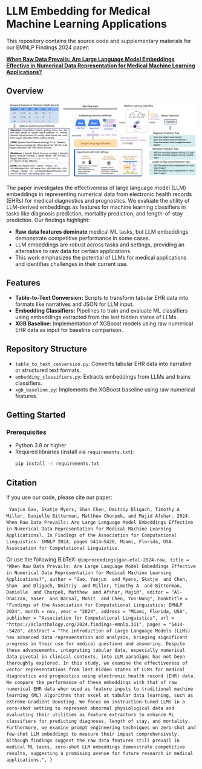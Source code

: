 # LLM Embedding for Medical Machine Learning Applications

This repository contains the source code and supplementary materials for our EMNLP Findings 2024 paper:

**[When Raw Data Prevails: Are Large Language Model Embeddings Effective in Numerical Data Representation for Medical Machine Learning Applications?](https://aclanthology.org/2024.findings-emnlp.311/)**

## Overview

![Introduction to LLM Embedding](when_raw_data_prevails.png)


The paper investigates the effectiveness of large language model (LLM) embeddings in representing numerical data from electronic health records (EHRs) for medical diagnostics and prognostics. We evaluate the utility of LLM-derived embeddings as features for machine learning classifiers in tasks like diagnosis prediction, mortality prediction, and length-of-stay prediction. Our findings highlight:

- **Raw data features dominate** medical ML tasks, but LLM embeddings demonstrate competitive performance in some cases.
- LLM embeddings are robust across tasks and settings, providing an alternative to raw data for certain applications.
- This work emphasizes the potential of LLMs for medical applications and identifies challenges in their current use.

## Features

- **Table-to-Text Conversion:** Scripts to transform tabular EHR data into formats like narratives and JSON for LLM input.
- **Embedding Classifiers:** Pipelines to train and evaluate ML classifiers using embeddings extracted from the last hidden states of LLMs.
- **XGB Baseline:** Implementation of XGBoost models using raw numerical EHR data as input for baseline comparison.

## Repository Structure

- `table_to_text_conversion.py`: Converts tabular EHR data into narrative or structured text formats.
- `embedding_classifiers.py`: Extracts embeddings from LLMs and trains classifiers.
- `xgb_baseline.py`: Implements the XGBoost baseline using raw numerical features.


## Getting Started

### Prerequisites

- Python 3.8 or higher
- Required libraries (install via `requirements.txt`):
  ```bash
  pip install -r requirements.txt

 ## Citation
If you use our code, please cite our paper:

`` Yanjun Gao, Skatje Myers, Shan Chen, Dmitriy Dligach, Timothy A Miller, Danielle Bitterman, Matthew Churpek, and Majid Afshar. 2024. When Raw Data Prevails: Are Large Language Model Embeddings Effective in Numerical Data Representation for Medical Machine Learning Applications?. In Findings of the Association for Computational Linguistics: EMNLP 2024, pages 5414–5428, Miami, Florida, USA. Association for Computational Linguistics.`` 

Or use the following BibTeX:
``
@inproceedings{gao-etal-2024-raw,
    title = "When Raw Data Prevails: Are Large Language Model Embeddings Effective in Numerical Data Representation for Medical Machine Learning Applications?",
    author = "Gao, Yanjun  and
      Myers, Skatje  and
      Chen, Shan  and
      Dligach, Dmitriy  and
      Miller, Timothy A  and
      Bitterman, Danielle  and
      Churpek, Matthew  and
      Afshar, Majid",
    editor = "Al-Onaizan, Yaser  and
      Bansal, Mohit  and
      Chen, Yun-Nung",
    booktitle = "Findings of the Association for Computational Linguistics: EMNLP 2024",
    month = nov,
    year = "2024",
    address = "Miami, Florida, USA",
    publisher = "Association for Computational Linguistics",
    url = "https://aclanthology.org/2024.findings-emnlp.311",
    pages = "5414--5428",
    abstract = "The introduction of Large Language Models (LLMs) has advanced data representation and analysis, bringing significant progress in their use for medical questions and answering. Despite these advancements, integrating tabular data, especially numerical data pivotal in clinical contexts, into LLM paradigms has not been thoroughly explored. In this study, we examine the effectiveness of vector representations from last hidden states of LLMs for medical diagnostics and prognostics using electronic health record (EHR) data. We compare the performance of these embeddings with that of raw numerical EHR data when used as feature inputs to traditional machine learning (ML) algorithms that excel at tabular data learning, such as eXtreme Gradient Boosting. We focus on instruction-tuned LLMs in a zero-shot setting to represent abnormal physiological data and evaluating their utilities as feature extractors to enhance ML classifiers for predicting diagnoses, length of stay, and mortality. Furthermore, we examine prompt engineering techniques on zero-shot and few-shot LLM embeddings to measure their impact comprehensively. Although findings suggest the raw data features still prevail in medical ML tasks, zero-shot LLM embeddings demonstrate competitive results, suggesting a promising avenue for future research in medical applications.",
}
``

